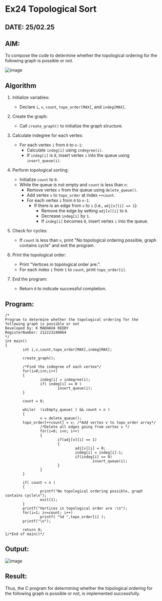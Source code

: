 # Ex24 Topological Sort
## DATE: 25/02.25
## AIM:
To compose the code to determine whether the topological ordering for the following graph is possible or not.

![image](https://github.com/user-attachments/assets/c74a7111-9b59-475c-aad4-9baf23d50ec0)


## Algorithm
1. Initialize variables: 
   - Declare `i`, `v`, `count`, `topo_order[MAX]`, and `indeg[MAX]`.<br>
   
2. Create the graph: 
   - Call `create_graph()` to initialize the graph structure.<br>
   
3. Calculate indegree for each vertex: 
   - For each vertex `i` from `0` to `n-1`:<br>
     - Calculate `indeg[i]` using `indegree(i)`.<br>
     - If `indeg[i]` is `0`, insert vertex `i` into the queue using `insert_queue(i)`.<br>
   
4. Perform topological sorting: 
   - Initialize `count` to `0`.<br>
   - While the queue is not empty and `count` is less than `n`:<br>
     - Remove vertex `v` from the queue using `delete_queue()`.<br>
     - Add vertex `v` to `topo_order` at index `++count`.<br>
     - For each vertex `i` from `0` to `n-1`:<br>
       - If there is an edge from `v` to `i` (i.e., `adj[v][i] == 1`):<br>
         - Remove the edge by setting `adj[v][i]` to `0`.<br>
         - Decrease `indeg[i]` by `1`.<br>
         - If `indeg[i]` becomes `0`, insert vertex `i` into the queue.<br>
   
5. Check for cycles: 
   - If `count` is less than `n`, print "No topological ordering possible, graph contains cycle" and exit the program.<br>
   
6. Print the topological order: 
   - Print "Vertices in topological order are:".<br>
   - For each index `i` from `1` to `count`, print `topo_order[i]`.<br>
   
7. End the program: 
   - Return `0` to indicate successful completion.<br>
## Program:
```
/*
Program to determine whether the topological ordering for the following graph is possible or not
Developed by: K MADHAVA REDDY
RegisterNumber: 212223240064
*/
int main()
{
        int i,v,count,topo_order[MAX],indeg[MAX];

        create_graph();

        /*Find the indegree of each vertex*/
        for(i=0;i<n;i++)
        {
                indeg[i] = indegree(i);
                if( indeg[i] == 0 )
                        insert_queue(i);
        }

        count = 0;

        while(  !isEmpty_queue( ) && count < n )
        {
                v = delete_queue();
        topo_order[++count] = v; /*Add vertex v to topo_order array*/
                /*Delete all edges going from vertex v */
                for(i=0; i<n; i++)
                {
                        if(adj[v][i] == 1)
                        {
                                adj[v][i] = 0;
                                indeg[i] = indeg[i]-1;
                                if(indeg[i] == 0)
                                        insert_queue(i);
                        }
                }
        }

        if( count < n )
        {
                printf("No topological ordering possible, graph contains cycle\n");
                exit(1);
        }
        printf("Vertices in topological order are :\n");
        for(i=1; i<=count; i++)
                printf( "%d ",topo_order[i] );
        printf("\n");

        return 0;
}/*End of main()*/
```

## Output:


![image](https://github.com/user-attachments/assets/8845165c-ad03-49d2-a955-1552731101e1)

## Result:
Thus, the C program for determining whether the topological ordering for the following graph is possible or not, is implemented successfully.
